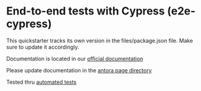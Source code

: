# End-to-end tests with Cypress (e2e-cypress)

This quickstarter tracks its own version in the files/package.json file. Make sure to update it accordingly.

Documentation is located in our [official documentation](https://www.opendevstack.org/ods-documentation/opendevstack/latest/quickstarters/e2e-cypress.html)

Please update documentation in the [antora page directory](https://github.com/opendevstack/ods-quickstarters/tree/master/docs/modules/quickstarters/pages)

Tested thru [automated tests](./testdata)
